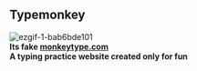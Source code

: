 ## Typemonkey
![ezgif-1-bab6bde101](https://user-images.githubusercontent.com/74903606/173410138-da08e437-42e3-4368-88f0-71b9026623d5.gif) </br>
<b>Its fake <a href="monkeytype.com">monkeytype.com</a></b> </br>
<b>A typing practice website created only for fun</b>
